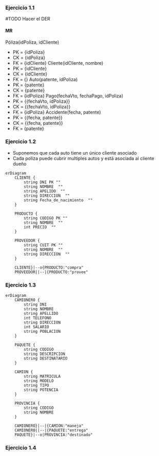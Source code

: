 

### Ejercicio 1.1
#TODO Hacer el DER
#### MR
Póliza(idPoliza, idCliente)
- PK = {idPoliza}
- CK = {idPoliza}
- FK = {idCliente}
Cliente(idCliente, nombre)
- PK = {idCliente}
- CK = {idCliente}
- FK = {}
Auto(patente, idPoliza)
- PK = {patente}
- CK = {patente}
- FK = {idPoliza}
Pago(fechaVto, fechaPago, idPoliza)
- PK = {{fechaVto, idPoliza}}
- CK = {{fechaVto, idPoliza}}
- FK = {idPoliza}
Accidente(fecha, patente)
- PK = {{fecha, patente}}
- CK = {{fecha, patente}}
- FK = {patente}

### Ejercicio 1.2
- Suponemos que cada auto tiene un único cliente asociado
- Cada poliza puede cubrir multiples autos y está asociada al cliente dueño

```mermaid
erDiagram
	CLIENTE {
		string DNI PK ""  
		string NOMBRE  ""  
		string APELIDO  ""  
		string DIRECCION  ""  
		string Fecha_de_nacimiento  ""  
	}

	PRODUCTO {
		string CODIGO PK ""  
		string NOMBRE  ""  
		int PRECIO  ""  
	}

	PROVEEDOR {
		string CUIT PK ""  
		string NOMBRE  ""  
		string DIRECCION  ""  
	}

	CLIENTE}|--o{PRODUCTO:"compra"
	PROVEEDOR||--|{PRODUCTO:"provee"

```

### Ejercicio 1.3
```mermaid
erDiagram
	CAMIONERO {
		string DNI  
		string NOMBRE  
		string APELLIDO  
		int TELEFONO  
		string DIRECCION  
		int SALARIO  
		string POBLACION  
	}

	PAQUETE {
		string CODIGO  
		string DESCRIPCION  
		string DESTINATARIO  
	}

	CAMION {
		string MATRICULA  
		string MODELO  
		string TIPO  
		string POTENCIA  
	}

	PROVINCIA {
		string CODIGO  
		string NOMBRE  
	}

	CAMIONERO}|--|{CAMION:"maneja"
	CAMIONERO||--|{PAQUETE:"entrega"
	PAQUETE}|--o|PROVINCIA:"destinado"
```
### Ejercicio 1.4

